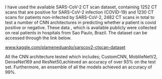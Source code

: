 I have used the available SARS-CoV-2 CT scan dataset, containing 1252 CT scans that are positive for SARS-CoV-2 infection (COVID-19) 
and 1230 CT scans for patients non-infected by SARS-CoV-2, 2482 CT scans in total to test a number of CNN architectures in predicting
whether a patient is covid positive or negative. These data , which is available publicly were  collected on real patients in 
hospitals from Sao Paulo, Brazil. The dataset can be accessed through the link below.

www.kaggle.com/plameneduardo/sarscov2-ctscan-dataset

All the CNN architecture tested which includes; CustomCNN, MoblileNetV2, DenseNet169 and ResNet50,achieved an accuracy of over 93% on the test set. Furthermore, 
an ensemble  of all the models achieved an accuracy of 99%.

